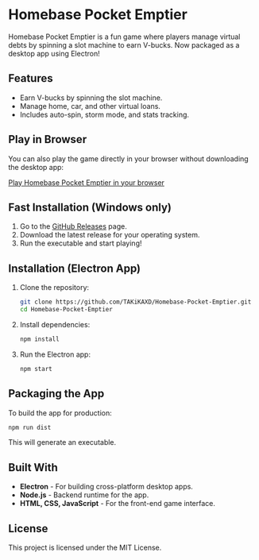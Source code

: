 # Homebase Pocket Emptier

Homebase Pocket Emptier is a fun game where players manage virtual debts by spinning a slot machine to earn V-bucks. Now packaged as a desktop app using Electron!

## Features

- Earn V-bucks by spinning the slot machine.
- Manage home, car, and other virtual loans.
- Includes auto-spin, storm mode, and stats tracking.

## Play in Browser

You can also play the game directly in your browser without downloading the desktop app:

[Play Homebase Pocket Emptier in your browser](https://takikaxd.github.io/site/pages/stormslots/)

## Fast Installation (Windows only)

1. Go to the [GitHub Releases](https://github.com/TAKiKAXD/Homebase-Pocket-Emptier/releases) page.
2. Download the latest release for your operating system.
3. Run the executable and start playing!

## Installation (Electron App)

1. Clone the repository:

    ```bash
    git clone https://github.com/TAKiKAXD/Homebase-Pocket-Emptier.git
    cd Homebase-Pocket-Emptier
    ```

2. Install dependencies:

    ```bash
    npm install
    ```

3. Run the Electron app:

    ```bash
    npm start
    ```

## Packaging the App

To build the app for production:

```bash
npm run dist
```

This will generate an executable.

## Built With

- **Electron** - For building cross-platform desktop apps.
- **Node.js** - Backend runtime for the app.
- **HTML, CSS, JavaScript** - For the front-end game interface.

## License

This project is licensed under the MIT License.
